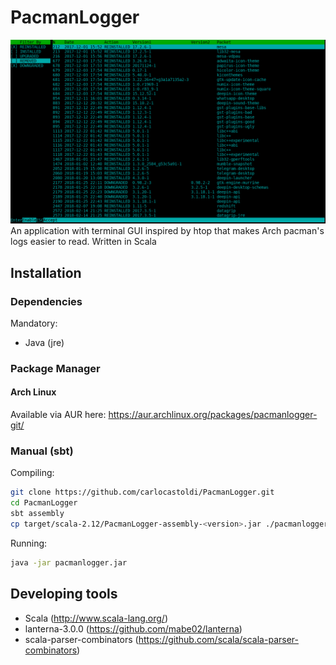 # PacmanLogger
![Lanterna screenshot](resources/PacmanLogger.png)
An application with terminal GUI inspired by htop that makes Arch pacman's logs easier to read. Written in Scala

## Installation
### Dependencies
Mandatory:
  - Java (jre)

### Package Manager
#### Arch Linux
Available via AUR here: https://aur.archlinux.org/packages/pacmanlogger-git/

### Manual (sbt)
Compiling:
```bash
git clone https://github.com/carlocastoldi/PacmanLogger.git
cd PacmanLogger
sbt assembly
cp target/scala-2.12/PacmanLogger-assembly-<version>.jar ./pacmanlogger.jar
```
Running:
```bash
java -jar pacmanlogger.jar
```

## Developing tools
  - Scala (http://www.scala-lang.org/)
  - lanterna-3.0.0 (https://github.com/mabe02/lanterna)
  - scala-parser-combinators (https://github.com/scala/scala-parser-combinators)
